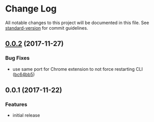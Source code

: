 # Change Log

All notable changes to this project will be documented in this file. See [standard-version](https://github.com/conventional-changelog/standard-version) for commit guidelines.

<a name="0.0.2"></a>
## [0.0.2](https://github.com/bashmish/web-components-inspector/compare/v0.0.1...v0.0.2) (2017-11-27)


### Bug Fixes

* use same port for Chrome extension to not force restarting CLI ([bc64bb5](https://github.com/bashmish/web-components-inspector/commit/bc64bb5))



<a name="0.0.1"></a>
## 0.0.1 (2017-11-22)


### Features

* initial release
